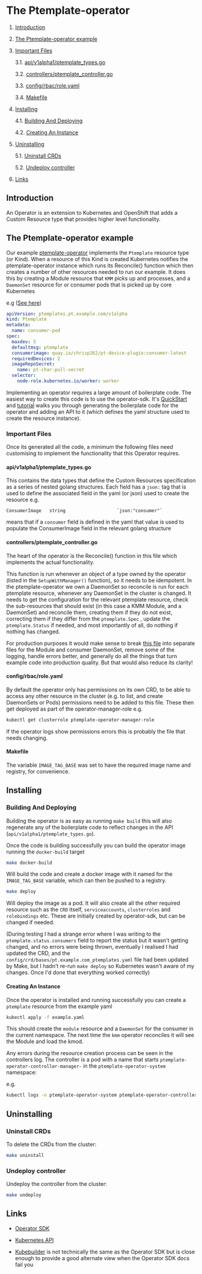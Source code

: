 # The Ptemplate-operator

1. [Introduction](#introduction)

2. [The Ptemplate-operator example](#the-ptemplate-operator-example)

3. [Important Files](#important-files)

    3.1. [api/v1alpha1/ptemplate_types.go](#apiv1alpha1ptemplate_typesgo)

    3.2. [controllers/ptemplate_controller.go](#controllersptemplate_controllergo)

    3.3. [config/rbac/role.yaml](#configrbacroleyaml)

    3.4. [Makefile](#makefile)

4. [Installing](#installing)

    4.1. [Building And Deploying](#building-and-deploying)

    4.2. [Creating An Instance](#creating-an-instance)

5. [Uninstalling](#uninstalling)

    5.1. [Uninstall CRDs](#uninstall-crds)

    5.2. [Undeploy controller](#undeploy-controller)

6. [Links](#links)

## Introduction

An Operator is an extension to Kubernetes and OpenShift that adds a Custom Resource type that provides higher level functionality.

## The Ptemplate-operator example

Our example [ptemplate-operator](../src/ptemplate-operator) implements the `Ptemplate` resource type (or Kind). When a resource of this Kind is created Kubernetes notifies the ptemplate-operator instance which runs its Reconcile() function which then creates a number of other resources needed to run our example. It does this by creating a Module resource that `KMM` picks up and processes, and a `DaemonSet` resource for or consumer pods that is picked up by core Kubernetes

e.g ([See here](../src/ptemplate-operator/example.yaml))

```yaml
apiVersion: ptemplates.pt.example.com/v1alpha
kind: Ptemplate
metadata:
  name: consumer-pod
spec:
  maxdev: 5
  defaultmsg: ptemplate
  consumerimage: quay.io/chrisp262/pt-device-plugin:consumer-latest
  requiredDevices: 2
  imageRepoSecret:
    name: pt-char-pull-secret
  selector:
    node-role.kubernetes.io/worker: worker
```

Implementing an operator requires a large amount of boilerplate code.
The easiest way to create this code is to use the operator-sdk. It's [QuickStart](https://sdk.operatorframework.io/docs/building-operators/golang/quickstart/) and [tutorial](https://sdk.operatorframework.io/docs/building-operators/golang/tutorial/) walks you through generating the boilerplate code for the operator and adding an API to it (which defines the yaml structure used to create the resource instance).

### Important Files

Once its generated all the code, a minimum the following files need customising to implement the functionality that this Operator requires.

#### api/v1alpha1/ptemplate_types.go

This contains the data types that define the Custom Resources specification as a series of nested golang structures. Each field has a `json:`  tag that is used to define the associated field in the yaml (or json) used to create the resource
e.g.

```golang
ConsumerImage   string                   `json:"consumer"`
```

means that if a `consumer` field is defined in the yaml that value is used to populate the ConsumerImage field in the relevant golang structure

#### controllers/ptemplate_controller.go

The heart of the operator is the Reconcile() function in this file which implements the actual functionality.

This function is run whenever an object of a type owned by the operator (listed in the `SetupWithManager()` function), so it needs to be idempotent.
In the ptemplate-operator we own a DaemonSet so reconcile is run for each ptemplate resource, whenever any DaemonSet in the cluster is changed. It needs to get the configuration for the relevant ptemplate resource, check the sub-resources that should exist (in this case a KMM Module, and a DaemonSet) and reconcile them, creating them if they do not exist, correcting them if they differ from the `ptemplate.Spec` , update the `ptemplate.Status` if needed, and most importantly of all, do nothing if nothing has changed.

For production purposes it would make sense to break [this file](../ptemplate-operator/controllers/ptemplate_controller.go) into separate files for the Module and consumer DaemonSet, remove some of the logging, handle errors better, and generally do all the things that turn example code into production quality. But that would also reduce its clarity!

#### config/rbac/role.yaml

By default the operator only has permissions on its own CRD, to be able to access any other resource in the cluster (e.g. to list, and create DaemonSets or Pods) permissions need to be added to this file. These then get deployed as part of the operator-manager-role e.g.

```bash
kubectl get clusterrole ptemplate-operator-manager-role
```

If the operator logs show permissions errors this is probably the file that needs changing.

#### Makefile

The variable `IMAGE_TAG_BASE` was set to have the required image name and registry, for convenience.

## Installing

### Building And Deploying

Building the operator is as easy as running `make build` this will also regenerate any of the boilerplate code to reflect changes in the API (`api/v1alpha1/ptemplate_types.go`).

Once the code is building successfully you can build the operator image running the `docker-build` target

```bash
make docker-build
```

Will build the code and create a docker image with it named for the  `IMAGE_TAG_BASE` variable, which can then be pushed to a registry.

```bash
make deploy
```

Will deploy the image as a pod. It will also create all the other required resource such as the `CRD` itself, `serviceaccounts`, `clusterroles` and `rolebindings` etc. These are initially created by operator-sdk, but can be changed if needed.

(During testing I had a strange error where I was writing to the `ptemplate.status.consumers` field to report the status but it wasn't getting changed, and no errors were being thrown, eventually I realised I had updated the CRD, and the `config/crd/bases/pt.example.com_ptemplates.yaml` file had been updated by Make, but I hadn't re-run `make deploy` so Kubernetes wasn't aware of my changes. Once I'd done that everything worked correctly)

#### Creating An Instance

Once the operator is installed and running successfully you can create a `ptemplate` resource from the example yaml

```bash
kubectl apply -f example.yaml
```

This should create the `module` resource and a `DaemonSet` for the consumer in the current namespace. The next time the `kmm` operator reconciles it will see the Module and load the kmod.

Any errors during the resource creation process can be seen in the controllers log. The controller is a pod with a name that starts `ptemplate-operator-controller-manager-` in the `ptemplate-operator-system` namespace:

e.g.

```bash
kubectl logs -n ptemplate-operator-system ptemplate-operator-controller-manager-5d4795f966-4cb98
```

## Uninstalling

### Uninstall CRDs

To delete the CRDs from the cluster:

```bash
make uninstall
```

### Undeploy controller

Undeploy the controller from the cluster:

```bash
make undeploy
```

## Links

* [Operator SDK](https://sdk.operatorframework.io/docs/building-operators/golang/quickstart/)

* [Kubernetes API](https://kubernetes.io/docs/reference/kubernetes-api/)

* [Kubebuilder](https://book.kubebuilder.io/introduction) is not technically the same as the Operator SDK but is close enough to provide a good alternate view when the Operator SDK docs fail you
